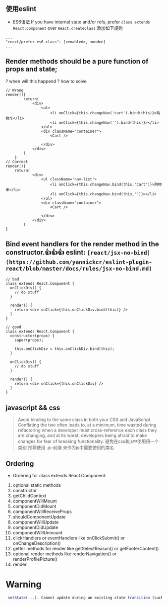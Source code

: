 


## 使用eslint

* ES6语法
If you have internal state and/or refs, prefer `class extends React.Component` over `React.createClass`
添加如下规则
```
...
"react/prefer-es6-class": [<enabled>, <mode>]
...
```

## Render methods should be a pure function of props and state; 

? when will this happend
? how to solve
```
// Wrong
render(){
        return(
            <div>
                <ul>
                    <li onClick={this.changeNav('cart').bind(this)}>购物车</li>
                    <li onClick={this.changeNav('').bind(this)}></li>
                </ul>
                <div className="container">
                    <Cart />
                    
                </div>
            </div>
        )
    }
// Correct
render(){
    return(
            <div>
                <ul className='nav-list'>
                    <li onClick={this.changeNav.bind(this,'Cart')}>购物车</li>
                    <li onClick={this.changeNav.bind(this,'')}></li>
                </ul>
                <div className="container">
                    <Cart />
                    
                </div>
            </div>
        )
}
```
## Bind event handlers for the render method in the constructor.👍👍👍 eslint: `[react/jsx-no-bind](https://github.com/yannickcr/eslint-plugin-react/blob/master/docs/rules/jsx-no-bind.md)`

```
// bad
class extends React.Component {
  onClickDiv() {
    // do stuff
  }

  render() {
    return <div onClick={this.onClickDiv.bind(this)} />
  }
}

// good
class extends React.Component {
  constructor(props) {
    super(props);

    this.onClickDiv = this.onClickDiv.bind(this);
  }

  onClickDiv() {
    // do stuff
  }

  render() {
    return <div onClick={this.onClickDiv} />
  }
}
```


## javascript && css 
> Avoid binding to the same class in both your CSS and JavaScript. Conflating the two often leads to, at a minimum, time wasted during refactoring when a developer must cross-reference each class they are changing, and at its worst, developers being afraid to make changes for fear of breaking functionality.
> 避免在css和js中使用用一个类别 推荐使用  .js-前缀 来作为js中需要使用的类名

## Ordering

* Ordering for class extends React.Component:
1. optional static methods
1. constructor
1. getChildContext
1. componentWillMount
1. componentDidMount
1. componentWillReceiveProps
1. shouldComponentUpdate
1. componentWillUpdate
1. componentDidUpdate
1. componentWillUnmount
1. clickHandlers or eventHandlers like onClickSubmit() or onChangeDescription()
1. getter methods for render like getSelectReason() or getFooterContent()
1. optional render methods like renderNavigation() or renderProfilePicture()
1. render

# Warning
```javascript
 setState(...): Cannot update during an existing state transition (such as within `render` or another component's constructor). Render methods should be a pure function of props and state; constructor side-effects are an anti-pattern, but can be moved to `componentWillMount`.
```
